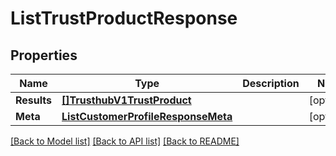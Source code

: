 # ListTrustProductResponse

## Properties

Name | Type | Description | Notes
------------ | ------------- | ------------- | -------------
**Results** | [**[]TrusthubV1TrustProduct**](TrusthubV1TrustProduct.md) |  |[optional] 
**Meta** | [**ListCustomerProfileResponseMeta**](ListCustomerProfileResponseMeta.md) |  |[optional] 

[[Back to Model list]](../README.md#documentation-for-models) [[Back to API list]](../README.md#documentation-for-api-endpoints) [[Back to README]](../README.md)


